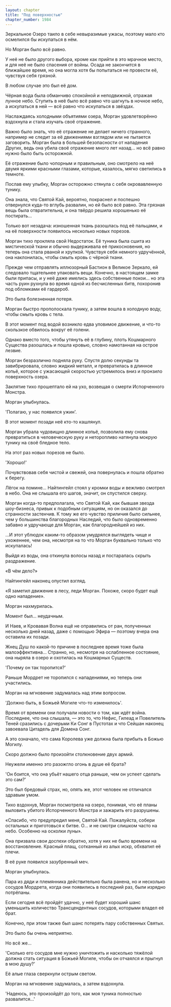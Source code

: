 ```yaml
---
layout: chapter
title: "Под поверхностью"
chapter_number: 1984
---
```




Зеркальное Озеро таило в себе невыразимые ужасы, поэтому мало кто осмелился бы искупаться в нём.

Но Морган было всё равно.

У неё не было другого выбора, кроме как прийти в это мрачное место, и для неё не было спасения от войны. Осада не закончится в ближайшее время, но она могла хотя бы попытаться не провести её, чувствуя себя грязной.

В любом случае это был её дом.

Чёрная вода была обманчиво спокойной и неподвижной, отражая лунное небо. Ступить в неё было всё равно что шагнуть в ночное небо, а искупаться в ней — всё равно что искупаться в звёздах.

Наслаждаясь холодными объятиями озера, Морган удовлетворённо вздохнула и стала изучать своё отражение.

Важно было знать, что её отражение не делает ничего странного, например не следит за её движениями взглядом или не пытается заговорить. Морган была в большей безопасности от нападения Других, ведь она убила своё отражение много лет назад... но всё равно нужно было быть осторожной.

Её отражение было чопорным и правильным, оно смотрело на неё двумя яркими красными глазами, которые, казалось, мягко светились в темноте.

Послав ему улыбку, Морган осторожно стянула с себя окровавленную тунику.

Она знала, что Святой Кай, вероятно, покраснел и поспешно отвернулся куда-то вглубь развалин, но ей было всё равно. Эта грязная вещь была отвратительна, и она твёрдо решила хорошенько её постирать...

Только вот незадача: изношенная ткань разошлась под её пальцами, и на её поверхности появилось несколько новых порезов.

Морган тихо прокляла свой Недостаток. Её туника была сшита из мистической ткани и обычно выдерживала её прикосновения, но теперь она стала рваной и хрупкой. Чувствуя себя немного удручённой, она наклонилась, чтобы смыть кровь с чёрной ткани.

Прежде чем отправлять иллюзорный Бастион в Великое Зеркало, ей следовало тщательнее упаковать вещи. Конечно, в настоящем замке были припасы, и у неё даже имелись здесь собственные покои... но эта часть руин рухнула во время одной из бесчисленных битв, похоронив под обломками её гардероб.

Это была болезненная потеря.

Морган быстро прополоскала тунику, а затем вошла в холодную воду, чтобы смыть кровь с тела.

В этот момент под водой возникло едва уловимое движение, и что-то скользкое обвилось вокруг её голени.

Однако вместо того, чтобы утянуть её в глубину, плоть Кошмарного Существа разошлась и пошла кровью, словно намотанная на острое лезвие.

Морган безразлично подняла руку. Спустя долю секунды та завибрировала, словно жидкий металл, и превратилась в длинное копьё, которое с ужасающей скоростью устремилось вниз и пронзило поверхность озера.

Заклятие тихо прошептало ей на ухо, возвещая о смерти Испорченного Монстра.

Морган улыбнулась.

'Полагаю, у нас появился ужин'.

В этот момент позади неё кто-то кашлянул.

Морган убрала чудовищно длинное копьё, позволила ему снова превратиться в человеческую руку и неторопливо натянула мокрую тунику на своё бледное тело.

На этот раз новых порезов не было.

'Хорошо!'

Почувствовав себя чистой и свежей, она повернулась и пошла обратно к берегу.

Лёгок на помине... Найтингейл стоял у кромки воды и вежливо смотрел в небо. Она не слышала его шагов, значит, он спустился сверху.

Морган когда-то предполагала, что Святой Кай, как бывшая звезда шоу-бизнеса, привык к подобным ситуациям, но он оказался до странности застенчив. К тому же его чувство приличия было сильнее, чем у большинства благородных Наследий, что было одновременно забавно и удручающе для Морган, как благороднейшей из них.

...И этот ублюдок каким-то образом умудрялся выглядеть чище и ухоженнее, чем она, несмотря на то что Морган буквально только что искупалась!

Выйдя из воды, она откинула волосы назад и постаралась скрыть раздражение.

«В чём дело?»

Найтингейл наконец опустил взгляд.

«Я заметил движение в лесу, леди Морган. Похоже, скоро будет ещё одно нападение».

Морган нахмурилась.

Момент был... неудачным.

И Наев, и Кровавая Волна ещё не оправились от ран, полученных несколько дней назад, даже с помощью Эфира — поэтому вчера она оставила их позади.

Жнец Душ по какой-то причине в последнее время тоже была малоэффективна... Странно, но, несмотря на ослабленное состояние, она ныряла в озеро и охотилась на Кошмарных Существ.

'Почему он так торопится?'

Раньше Мордрет не торопился с нападениями, но теперь они участились.

Морган на мгновение задумалась над этим вопросом.

'Должно быть, в Божьей Могиле что-то изменилось'.

Время от времени они получали новости о том, как идёт война. Последнее, что она слышала, — это то, что Нефис, Гилеад и Повелитель Теней сразились с дочерьми Ки Сонг в Пустотах и что Сейшан наконец завоевала Цитадель для Домена Сонг.

А это означало, что сама Королева уже должна была прибыть в Божью Могилу.

Скоро должно было произойти столкновение двух армий.

Неужели именно это разожгло огонь в душе её брата?

'Он боится, что она убьёт нашего отца раньше, чем он успеет сделать это сам?'

Это был бредовый страх, но, опять же, этот человек не отличался здравым умом.

Тихо вздохнув, Морган посмотрела на озеро, понимая, что её планы выловить убитого Испорченного Монстра и зажарить его разрушены.

«Спасибо, что предупредил меня, Святой Кай. Пожалуйста, собери остальных и приготовься к битве. О… и не смотри слишком часто на небо. Особенно на осколки луны».

Она призвала свои доспехи обратно, хотя у них не было времени на восстановление. Красный плащ, сотканный из алых искр, обхватил её плечи.

В её руке появился зазубренный меч.

Морган улыбнулась.

Пара из дяди и племянника действительно была ранена, но и несколько сосудов Мордрета, когда они появились в последний раз, были изрядно потрёпаны.

Если сегодня всё пройдёт удачно, у неё будет хороший шанс уменьшить количество Трансцендентных сосудов, которыми владел её брат.

Конечно, при этом также был шанс потерять пару собственных Святых.

Это было бы очень неприятно.

Но всё же...

'Сколько его сосудов мне нужно уничтожить и насколько тяжёлой должна стать ситуация в Божьей Могиле, чтобы он отчаялся и прыгнул в мою душу?'

Её алые глаза сверкнули острым светом.

Морган на мгновение задумалась, а затем вздохнула.

'Надеюсь, это произойдёт до того, как моя туника полностью развалится...'

